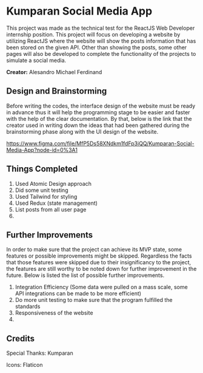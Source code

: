 # Kumparan Social Media App
This project was made as the technical test for the ReactJS Web Developer internship position.
This project will focus on developing a website by utilizing ReactJS where the website will show the posts information that has been stored on the given API. Other than showing the posts, some other pages will also be developed to complete the functionality of the projects to simulate a social media.

**Creator:** Alesandro Michael Ferdinand

## Design and Brainstorming
Before writing the codes, the interface design of the website must be ready in advance thus it will help the programming stage to be easier and faster with the help of the clear documentation. By that, below is the link that the creator used in writing down the ideas that had been gathered during the brainstorming phase along with the UI design of the website.

https://www.figma.com/file/MfP5Ds58XNdkm1fdFp3iQQ/Kumparan-Social-Media-App?node-id=0%3A1

## Things Completed

1. Used Atomic Design approach
2. Did some unit testing
3. Used Tailwind for styling
4. Used Redux (state management)
5. List posts from all user page
6. 

## Further Improvements
In order to make sure that the project can achieve its MVP state, some features or possible improvements might be skipped. Regardless the facts that those features were skipped due to their insignificancy to the project, the features are still worthy to be noted down for further improvement in the future. Below is listed the list of possible further improvements.

1. Integration Efficiency (Some data were pulled on a mass scale, some API integrations can be made to be more efficient)
2. Do more unit testing to make sure that the program fulfilled the standards
3. Responsiveness of the website
4. 

## Credits
Special Thanks: Kumparan

Icons: Flaticon
